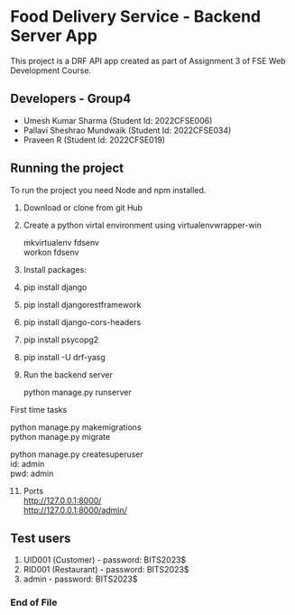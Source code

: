 # Food Delivery Service - Backend Server App

This project is a DRF API app created as part of Assignment 3 of FSE Web Development Course.

## Developers - Group4
- Umesh Kumar Sharma (Student Id: 2022CFSE006)
- Pallavi Sheshrao Mundwaik (Student Id: 2022CFSE034)
- Praveen R (Student Id: 2022CFSE019)

## Running the project

To run the project you need Node and npm installed. 

1. Download or clone from git Hub
2. Create a python virtal environment using virtualenvwrapper-win

    mkvirtualenv fdsenv  
    workon fdsenv
    
4. Install packages:
5. pip install django
6. pip install djangorestframework
7. pip install django-cors-headers
8. pip install psycopg2    
9. pip install -U drf-yasg
10. Run the backend server  

    python manage.py runserver

First time tasks  

  python manage.py makemigrations  
  python manage.py migrate  
   
  python manage.py createsuperuser  
  id: admin  
  pwd: admin  

11) Ports   
  http://127.0.0.1:8000/  
  http://127.0.0.1:8000/admin/

## Test users

1. UID001 (Customer) - password: BITS2023$
2. RID001 (Restaurant) - password: BITS2023$
3. admin - password: BITS2023$

### End of File

